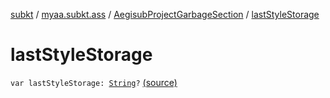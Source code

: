 [subkt](../../index.md) / [myaa.subkt.ass](../index.md) / [AegisubProjectGarbageSection](index.md) / [lastStyleStorage](./last-style-storage.md)

# lastStyleStorage

`var lastStyleStorage: `[`String`](https://kotlinlang.org/api/latest/jvm/stdlib/kotlin/-string/index.html)`?` [(source)](https://github.com/Myaamori/SubKt/blob/0.1.9/src/main/kotlin/myaa/subkt/ass/parser.kt#L746)